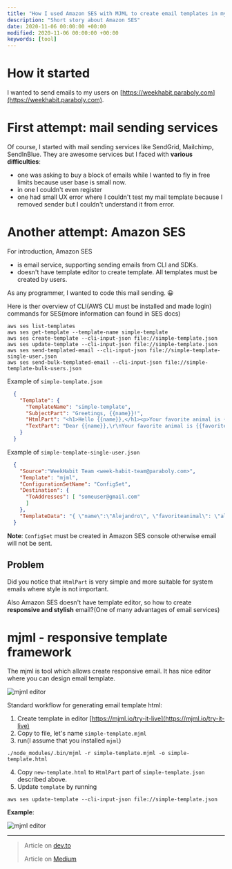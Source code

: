 ```yaml
---
title: "How I used Amazon SES with MJML to create email templates in my side-project"
description: "Short story about Amazon SES"
date: 2020-11-06 00:00:00 +00:00
modified: 2020-11-06 00:00:00 +00:00
keywords: [tool]
---
```


# How it started

I wanted to send emails to my users on [https://weekhabit.paraboly.com](https://weekhabit.paraboly.com). 


# First attempt: mail sending services

Of course, I started with mail sending services like SendGrid, Mailchimp, SendInBlue. They are awesome services but I faced with **various difficulties**:
- one was asking to buy a block of emails while I wanted to fly in free limits because user base is small now.
- in one I couldn't even register
- one had small UX error where I couldn't test my mail template because I removed sender but I couldn't understand it from error.

# Another attempt: Amazon SES

For introduction, Amazon SES 
- is email service, supporting sending emails from CLI and SDKs.
- doesn't have template editor to create template. All templates must be created by users.

As any programmer, I wanted to code this mail sending. 😀

Here is ther overview of CLI(AWS CLI must be installed and made login) commands for SES(more information can found in SES docs)

```shell
aws ses list-templates
aws ses get-template --template-name simple-template
aws ses create-template --cli-input-json file://simple-template.json
aws ses update-template --cli-input-json file://simple-template.json
aws ses send-templated-email --cli-input-json file://simple-template-single-user.json
aws ses send-bulk-templated-email --cli-input-json file://simple-template-bulk-users.json
```

Example of `simple-template.json`
```json
  {
    "Template": {
      "TemplateName": "simple-template",
      "SubjectPart": "Greetings, {{name}}!",
      "HtmlPart": "<h1>Hello {{name}},</h1><p>Your favorite animal is {{favoriteanimal}}.</p>",
      "TextPart": "Dear {{name}},\r\nYour favorite animal is {{favoriteanimal}}."
    }
  }
```

Example of `simple-template-single-user.json`
```json
  {
    "Source":"WeekHabit Team <week-habit-team@paraboly.com>",
    "Template": "mjml",
    "ConfigurationSetName": "ConfigSet",
    "Destination": {
      "ToAddresses": [ "someuser@gmail.com"
      ]
    },
    "TemplateData": "{ \"name\":\"Alejandro\", \"favoriteanimal\": \"alligator\" }"
  }
```

**Note**: `ConfigSet` must be created in Amazon SES console otherwise email will not be sent.

## Problem

Did you notice that `HtmlPart` is  very simple and more suitable for system emails where style is not important.

Also Amazon SES doesn't have template editor, so how to create **responsive and stylish** email?(One of many advantages of email services)


# mjml - responsive template framework

The mjml is tool which allows create responsive email. It has nice editor where you can design email template.


![mjml editor](/amazon-ses-mjml-email-template/mjml-editor.png)


Standard workflow for generating email template html:

1. Create template in editor [https://mjml.io/try-it-live](https://mjml.io/try-it-live)
2. Copy to file, let's name `simple-template.mjml`
3. run(I assume that you installed `mjml`) 
```shell
./node_modules/.bin/mjml -r simple-template.mjml -o simple-template.html
```
4. Copy `new-template.html` to `HtmlPart` part of `simple-template.json` described above.
5. Update `template` by running 

```shell
aws ses update-template --cli-input-json file://simple-template.json
```

**Example**:

![mjml editor](/amazon-ses-mjml-email-template/mjml-example.png)


---

> Article on [dev.to](https://dev.to/nurgasemetey/how-i-used-amazon-ses-with-mjml-to-create-email-templates-in-my-side-project-3oi9)
>
> Article on [Medium](https://nurgasemetey.medium.com/how-i-used-amazon-ses-with-mjml-to-create-email-templates-in-my-side-project-8118c88ae047)